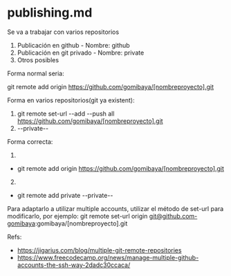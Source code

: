 # publishing.md

Se va a trabajar con varios repositorios

 1) Publicación en github - Nombre: github
 2) Publicación en git privado - Nombre: private
 3) Otros posibles

Forma normal seria:

git remote add origin https://github.com/gomibaya/[nombreproyecto].git


Forma en varios repositorios(git ya existent):

1) git remote set-url --add --push all https://github.com/gomibaya/[nombreproyecto].git
2) --private--


Forma correcta:

 1)
 - git remote add origin https://github.com/gomibaya/[nombreproyecto].git 

 2)
 - git remote add private --private--


Para adaptarlo a utilizar multiple accounts, utilizar el método de set-url para modificarlo, por ejemplo:
git remote set-url origin git@github.com-gomibaya:gomibaya/[nombreproyecto].git


Refs:
 - https://jigarius.com/blog/multiple-git-remote-repositories
 - https://www.freecodecamp.org/news/manage-multiple-github-accounts-the-ssh-way-2dadc30ccaca/
